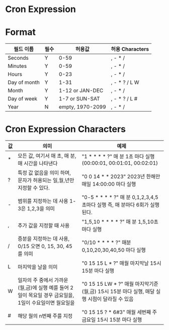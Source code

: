 # Cron Expression

# Format
| 필드 이름        | 필수 | 허용값              | 허용 Characters |
|--------------|----|------------------|---------------|
| Seconds      | Y  | 0-59             | , - * /       |
| Minutes      | Y  | 0-59             | , - * /       |
| Hours        | Y  | 0-23             | , - * /       |
| Day of month | Y  | 1-31             | , - * ? / L W |
| Month        | Y  | 1-12 or JAN-DEC  | , - * /       |
| Day of week  | Y  | 1-7 or SUN-SAT   | , - * ? / L # |
| Year         | N  | empty, 1970-2099 | , - * /       |

# Cron Expression Characters

| 값 | 의미                                                            | 예제                                                                |
|---|---------------------------------------------------------------|-------------------------------------------------------------------|
| * | 모든 값, 여기서 매 초, 매 분, 매 시간을 나타낸다                                | "1 * * * * ?"  매 분 1초 마다 실행  <br/> (00:00:01, 00:01:01, 00:02:01) |
| ? | 특정 값 없음을 의미 하며, 문자가 허용되는 일,월,년만 지정할 수 있다.                     | "0 0 14 * * 2023" 2023년 한해만 매일 14:00:00 마다 실행                     |
| - | 범위를 지정하는 데 사용 1-3은 1,2,3을 의미                                  | "0-5 * * * * ?" 매 분 0,1,2,3,4,5초마다 실행 즉, 매 분마다 6회가 실행된다.          |
| , | 추가 값을 지정할 때 사용                                                | "1,5,10 * * * * ?" 매 분 1,5,10초 마다 실행                              |
| / | 증분을 지정하는 데 사용, 0/15 오면 0, 15, 30, 45를 의미                      | "0/10 * * * * ?" 매분 0,10,20,30,40,50 마다 실행                        |
| L | 마지막을 날을 의미                                                    | "0 15 15 L * ?"  매월 마지막날 15시 15분 마다 실행                            |
| W | 일자의 주 중에서 가까운 (월,금)에 실행 예를 들어 2일이 목요일 경우 금요일을, 1일이 수요일이면 월요일을 | "0 15 15 LW * ?" 매월 마지막기준 (월,금) 15시 15분 마다 실행, 매달 실행 시점이 달라질 수 있음 |
| # | 해당 월의 n번째 주를 지정                                               | "0 15 15 ? * 6#3" 매월 세번째 주 금요일 15시 15분 마다 실행                      |